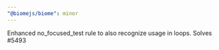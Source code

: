 ```yaml
---
"@biomejs/biome": minor
---
```


Enhanced no_focused_test rule to also recognize usage in loops. Solves #5493
